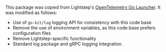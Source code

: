 This package was copied from Lightstep's [OpenTelemetry Go
Launcher](https://github.com/lightstep/otel-launcher-go).  It was
modified as follows:

- Use of `go-kit/log` logging API for consistency with this code base
- Remove the use of environment variables, as this code base prefers configuration files
- Remove Lightstep-specific functionality
- Standard log package and gRPC logging integration.
